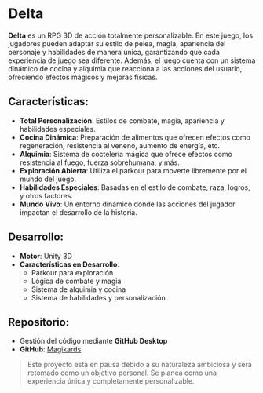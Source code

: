 # Delta

**Delta** es un RPG 3D de acción totalmente personalizable. En este juego, los jugadores pueden adaptar su estilo de pelea, magia, apariencia del personaje y habilidades de manera única, garantizando que cada experiencia de juego sea diferente. Además, el juego cuenta con un sistema dinámico de cocina y alquimia que reacciona a las acciones del usuario, ofreciendo efectos mágicos y mejoras físicas.

## Características:
- **Total Personalización**: Estilos de combate, magia, apariencia y habilidades especiales.
- **Cocina Dinámica**: Preparación de alimentos que ofrecen efectos como regeneración, resistencia al veneno, aumento de energía, etc.
- **Alquimia**: Sistema de coctelería mágica que ofrece efectos como resistencia al fuego, fuerza sobrehumana, y más.
- **Exploración Abierta**: Utiliza el parkour para moverte libremente por el mundo del juego.
- **Habilidades Especiales**: Basadas en el estilo de combate, raza, logros, y otros factores.
- **Mundo Vivo**: Un entorno dinámico donde las acciones del jugador impactan el desarrollo de la historia.

## Desarrollo:
- **Motor**: Unity 3D
- **Características en Desarrollo**:
  - Parkour para exploración
  - Lógica de combate y magia
  - Sistema de alquimia y cocina
  - Sistema de habilidades y personalización

## Repositorio:
- Gestión del código mediante **GitHub Desktop**
- **GitHub**: [Magikards](https://github.com/iojaness/Magikards)

> Este proyecto está en pausa debido a su naturaleza ambiciosa y será retomado como un objetivo personal. Se planea como una experiencia única y completamente personalizable.
